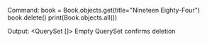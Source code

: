 Command:
book = Book.objects.get(title="Nineteen Eighty-Four")
book.delete()
print(Book.objects.all())

Output:
<QuerySet []> Empty QuerySet confirms deletion
